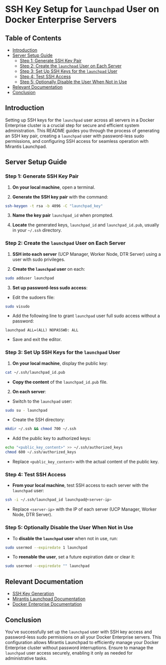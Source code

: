 # SSH Key Setup for `launchpad` User on Docker Enterprise Servers

## Table of Contents

- [Introduction](#introduction)
- [Server Setup Guide](#server-setup-guide)
    - [Step 1: Generate SSH Key Pair](#step-1-generate-ssh-key-pair)
    - [Step 2: Create the `launchpad` User on Each Server](#step-2-create-the-launchpad-user-on-each-server)
    - [Step 3: Set Up SSH Keys for the `launchpad` User](#step-3-set-up-ssh-keys-for-the-launchpad-user)
    - [Step 4: Test SSH Access](#step-4-test-ssh-access)
    - [Step 5: Optionally Disable the User When Not in Use](#step-5-optionally-disable-the-user-when-not-in-use)
- [Relevant Documentation](#relevant-documentation)
- [Conclusion](#conclusion)

## Introduction

Setting up SSH keys for the `launchpad` user across all servers in a Docker Enterprise cluster is a crucial step for secure and efficient system administration. This README guides you through the process of generating an SSH key pair, creating a `launchpad` user with password-less sudo permissions, and configuring SSH access for seamless operation with Mirantis Launchpad.

## Server Setup Guide

### Step 1: Generate SSH Key Pair

1. **On your local machine**, open a terminal.

2. **Generate the SSH key pair** with the command:

```bash
ssh-keygen -t rsa -b 4096 -C "launchpad_key"
```

3. **Name the key pair** `launchpad_id` when prompted.

4. **Locate** the generated keys, `launchpad_id` and `launchpad_id.pub`, usually in your `~/.ssh` directory.

### Step 2: Create the `launchpad` User on Each Server

1. **SSH into each server** (UCP Manager, Worker Node, DTR Server) using a user with sudo privileges.

2. **Create the `launchpad` user** on each:

```bash
sudo adduser launchpad
```

3. **Set up password-less sudo access**:

- Edit the sudoers file:

```bash
sudo visudo
```

- Add the following line to grant `launchpad` user full sudo access without a password:

```
launchpad ALL=(ALL) NOPASSWD: ALL
```

- Save and exit the editor.

### Step 3: Set Up SSH Keys for the `launchpad` User

1. **On your local machine**, display the public key:

```bash
cat ~/.ssh/launchpad_id.pub
```

- **Copy the content** of the `launchpad_id.pub` file.

2. **On each server**:

- Switch to the `launchpad` user:

```bash
sudo su - launchpad
```

- Create the SSH directory:

```bash
mkdir ~/.ssh && chmod 700 ~/.ssh
```

- Add the public key to authorized keys:

```bash
echo "<public_key_content>" >> ~/.ssh/authorized_keys
chmod 600 ~/.ssh/authorized_keys
```

- Replace `<public_key_content>` with the actual content of the public key.

### Step 4: Test SSH Access

- **From your local machine**, test SSH access to each server with the `launchpad` user:

```bash
ssh -i ~/.ssh/launchpad_id launchpad@<server-ip>
```

- Replace `<server-ip>` with the IP of each server (UCP Manager, Worker Node, DTR Server).

### Step 5: Optionally Disable the User When Not in Use

- To **disable the `launchpad` user** when not in use, run:

```bash
sudo usermod --expiredate 1 launchpad
```

- To **reenable the user**, set a future expiration date or clear it:

```bash
sudo usermod --expiredate "" launchpad
```

## Relevant Documentation

- [SSH Key Generation](https://www.ssh.com/ssh/keygen/)
- [Mirantis Launchpad Documentation](https://docs.mirantis.com/mke/3.7/launchpad.html)
- [Docker Enterprise Documentation](https://docs.docker.com/ee/)

## Conclusion

You've successfully set up the `launchpad` user with SSH key access and password-less sudo permissions on all your Docker Enterprise servers. This configuration allows Mirantis Launchpad to efficiently manage your Docker Enterprise cluster without password interruptions. Ensure to manage the `launchpad` user access securely, enabling it only as needed for administrative tasks.